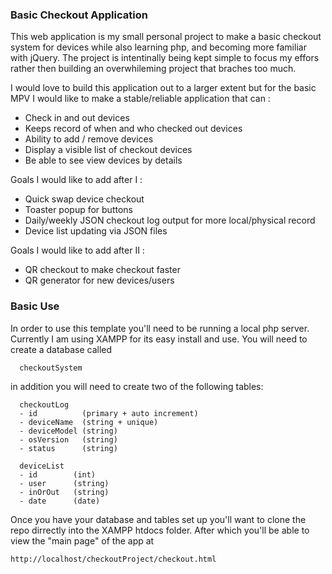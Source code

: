 ### Basic Checkout Application
This web application is my small personal project to make a basic checkout system for devices while also learning php, and becoming more familiar with jQuery.  The project is intentinally being kept simple to focus my effors rather then building an overwhileming project that braches too much.

I would love to build this application out to a larger extent but for the basic MPV I would like to make a stable/reliable application that can :
- Check in and out devices
- Keeps record of when and who checked out devices
- Ability to add / remove devices
- Display a visible list of checkout devices
- Be able to see view devices by details


Goals I would like to add after I :
- Quick swap device checkout
- Toaster popup for buttons
- Daily/weekly JSON checkout log output for more local/physical record
- Device list updating via JSON files

Goals I would like to add after II :
- QR checkout to make checkout faster
- QR generator for new devices/users

### Basic Use
In order to use this template you'll need to be running a local php server.  Currently I am using XAMPP for its easy install and use.  You will need to create a database called
```
  checkoutSystem
```

in addition you will need to create two of the following tables:

```
  checkoutLog
  - id          (primary + auto increment)
  - deviceName  (string + unique)
  - deviceModel (string)
  - osVersion   (string)
  - status      (string)
```

```
  deviceList
  - id        (int)
  - user      (string)
  - inOrOut   (string)
  - date      (date)

```
Once you have your database and tables set up you'll want to clone the repo dirrectly into the XAMPP htdocs folder.  After which you'll be able to view the "main page" of the app at
```
http://localhost/checkoutProject/checkout.html
```

